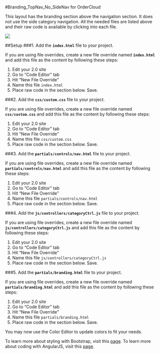 #Branding_TopNav_No_SideNav for OrderCloud   

This layout has the branding section above the navigation section.  It does not use the side category navigation.  All the needed files are listed above and their raw code is available by clicking into each file.

<img src="http://www.four51.com/Themes/Custom/44a345ec-b447-4197-8cd1-dc727af8e069/LayoutOptions/Branding_TopNav_No_SideNav.PNG">

##Setup
###1. Add the **`index.html`** file to your project.

If you are using file overrides, create a new file override named **`index.html`** and add this file as the content by following these steps:

 1. Edit your 2.0 site
 2. Go to “Code Editor” tab
 3. Hit “New File Override”
 4. Name this file `index.html`
 5. Place raw code in the section below. Save.

###2. Add the **`css/custom.css`** file to your project.

If you are using file overrides, create a new file override named **`css/custom.css`** and add this file as the content by following these steps:

 1. Edit your 2.0 site
 2. Go to “Code Editor” tab
 3. Hit “New File Override”
 4. Name this file `css/custom.css`
 5. Place raw code in the section below. Save.

###3. Add the **`partials/controls/nav.html`** file to your project.

If you are using file overrides, create a new file override named **`partials/controls/nav.html`** and add this file as the content by following these steps:

 1. Edit your 2.0 site
 2. Go to “Code Editor” tab
 3. Hit “New File Override”
 4. Name this file `partials/controls/nav.html`
 5. Place raw code in the section below. Save.

###4. Add the **`js/controllers/categoryCtrl.js`** file to your project.

If you are using file overrides, create a new file override named **`js/controllers/categoryCtrl.js`** and add this file as the content by following these steps:

 1. Edit your 2.0 site
 2. Go to “Code Editor” tab
 3. Hit “New File Override”
 4. Name this file `js/controllers/categoryCtrl.js`
 5. Place raw code in the section below. Save.

###5. Add the **`partials/branding.html`** file to your project.

If you are using file overrides, create a new file override named **`partials/branding.html`** and add this file as the content by following these steps:

 1. Edit your 2.0 site
 2. Go to “Code Editor” tab
 3. Hit “New File Override”
 4. Name this file `partials/branding.html`
 5. Place raw code in the section below. Save.

You may now use the Color Editor to update colors to fit your needs.

To learn more about styling with Bootstrap, visit this [page](http://getbootstrap.com/css).
To learn more about coding with AngularJS, visit this [page](https://angularjs.org).
